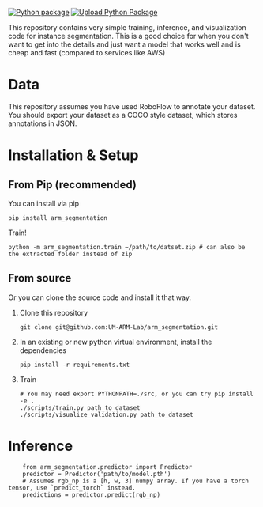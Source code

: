 [![Python package](https://github.com/UM-ARM-Lab/arm_segmentation/actions/workflows/python-package.yml/badge.svg)](https://github.com/UM-ARM-Lab/arm_segmentation/actions/workflows/python-package.yml)
[![Upload Python Package](https://github.com/UM-ARM-Lab/arm_segmentation/actions/workflows/python-publish.yml/badge.svg)](https://github.com/UM-ARM-Lab/arm_segmentation/actions/workflows/python-publish.yml)

This repository contains very simple training, inference, and visualization code for instance segmentation.
This is a good choice for when you don't want to get into the details and just want a model that works well and is cheap
and fast (compared to services like AWS)

# Data

This repository assumes you have used RoboFlow to annotate your dataset.
You should export your dataset as a COCO style dataset, which stores annotations in JSON.

# Installation & Setup

## From Pip (recommended)
You can install via pip
```
pip install arm_segmentation
```

Train!
```
python -m arm_segmentation.train ~/path/to/datset.zip # can also be the extracted folder instead of zip
```

## From source

Or you can clone the source code and install it that way.

1. Clone this repository
   ```
   git clone git@github.com:UM-ARM-Lab/arm_segmentation.git
   ```
2. In an existing or new python virtual environment, install the dependencies
    ```
    pip install -r requirements.txt
    ```
3. Train
    ```
    # You may need export PYTHONPATH=./src, or you can try pip install -e .
    ./scripts/train.py path_to_dataset
    ./scripts/visualize_validation.py path_to_dataset
   ```

# Inference

```
    from arm_segmentation.predictor import Predictor
    predictor = Predictor('path/to/model.pth')
    # Assumes rgb_np is a [h, w, 3] numpy array. If you have a torch tensor, use `predict_torch` instead.
    predictions = predictor.predict(rgb_np)
```
